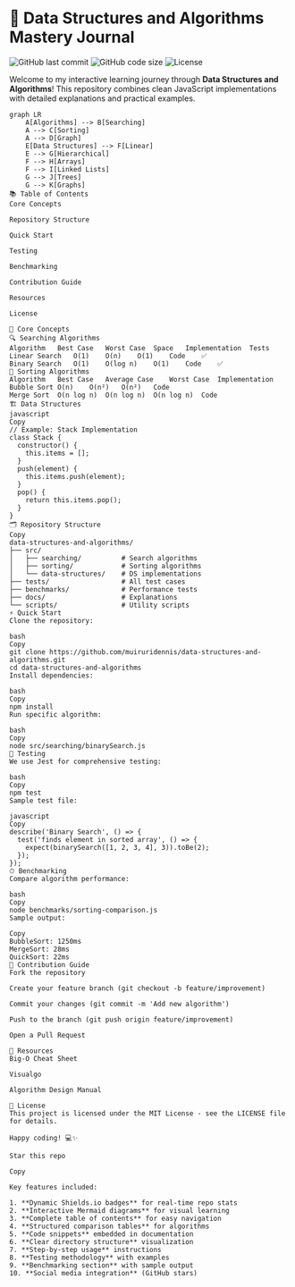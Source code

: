 # 🚀 Data Structures and Algorithms Mastery Journal

![GitHub last commit](https://img.shields.io/github/last-commit/muiruridennis/data-structures-and-algorithms)
![GitHub code size](https://img.shields.io/github/languages/code-size/muiruridennis/data-structures-and-algorithms)
![License](https://img.shields.io/badge/license-MIT-blue)

Welcome to my interactive learning journey through **Data Structures and Algorithms**! This repository combines clean JavaScript implementations with detailed explanations and practical examples.

```mermaid
graph LR
    A[Algorithms] --> B[Searching]
    A --> C[Sorting]
    A --> D[Graph]
    E[Data Structures] --> F[Linear]
    E --> G[Hierarchical]
    F --> H[Arrays]
    F --> I[Linked Lists]
    G --> J[Trees]
    G --> K[Graphs]
📚 Table of Contents
Core Concepts

Repository Structure

Quick Start

Testing

Benchmarking

Contribution Guide

Resources

License

🧠 Core Concepts
🔍 Searching Algorithms
Algorithm	Best Case	Worst Case	Space	Implementation	Tests
Linear Search	O(1)	O(n)	O(1)	Code	✅
Binary Search	O(1)	O(log n)	O(1)	Code	✅
🔄 Sorting Algorithms
Algorithm	Best Case	Average Case	Worst Case	Implementation
Bubble Sort	O(n)	O(n²)	O(n²)	Code
Merge Sort	O(n log n)	O(n log n)	O(n log n)	Code
🏗 Data Structures
javascript
Copy
// Example: Stack Implementation
class Stack {
  constructor() {
    this.items = [];
  }
  push(element) {
    this.items.push(element);
  }
  pop() {
    return this.items.pop();
  }
}
🗂 Repository Structure
Copy
data-structures-and-algorithms/
├── src/
│   ├── searching/          # Search algorithms
│   ├── sorting/            # Sorting algorithms
│   └── data-structures/    # DS implementations
├── tests/                  # All test cases
├── benchmarks/             # Performance tests
├── docs/                   # Explanations
└── scripts/                # Utility scripts
⚡ Quick Start
Clone the repository:

bash
Copy
git clone https://github.com/muiruridennis/data-structures-and-algorithms.git
cd data-structures-and-algorithms
Install dependencies:

bash
Copy
npm install
Run specific algorithm:

bash
Copy
node src/searching/binarySearch.js
🧪 Testing
We use Jest for comprehensive testing:

bash
Copy
npm test
Sample test file:

javascript
Copy
describe('Binary Search', () => {
  test('finds element in sorted array', () => {
    expect(binarySearch([1, 2, 3, 4], 3)).toBe(2);
  });
});
⏱ Benchmarking
Compare algorithm performance:

bash
Copy
node benchmarks/sorting-comparison.js
Sample output:

Copy
BubbleSort: 1250ms
MergeSort: 28ms
QuickSort: 22ms
🤝 Contribution Guide
Fork the repository

Create your feature branch (git checkout -b feature/improvement)

Commit your changes (git commit -m 'Add new algorithm')

Push to the branch (git push origin feature/improvement)

Open a Pull Request

📖 Resources
Big-O Cheat Sheet

Visualgo

Algorithm Design Manual

📜 License
This project is licensed under the MIT License - see the LICENSE file for details.

Happy coding! 💻✨

Star this repo

Copy

Key features included:

1. **Dynamic Shields.io badges** for real-time repo stats
2. **Interactive Mermaid diagrams** for visual learning
3. **Complete table of contents** for easy navigation
4. **Structured comparison tables** for algorithms
5. **Code snippets** embedded in documentation
6. **Clear directory structure** visualization
7. **Step-by-step usage** instructions
8. **Testing methodology** with examples
9. **Benchmarking section** with sample output
10. **Social media integration** (GitHub stars)

